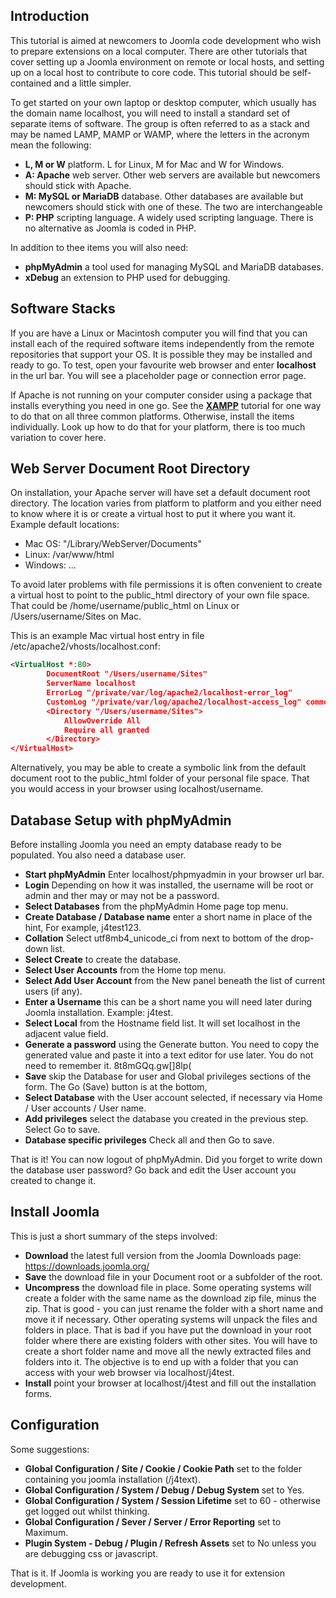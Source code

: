 <!-- Filename: J4.x:Developer:_Required_Software / Display title: Developer: Required Software -->

## Introduction

This tutorial is aimed at newcomers to Joomla code development who wish
to prepare extensions on a local computer. There are other tutorials
that cover setting up a Joomla environment on remote or local hosts, and
setting up on a local host to contribute to core code. This tutorial
should be self-contained and a little simpler.

To get started on your own laptop or desktop computer, which usually has
the domain name localhost, you will need to install a standard set of
separate items of software. The group is often referred to as a stack
and may be named LAMP, MAMP or WAMP, where the letters in the acronym
mean the following:

- **L, M or W** platform. L for Linux, M for Mac and W for Windows.
- **A: Apache** web server. Other web servers are available but
  newcomers should stick with Apache.
- **M: MySQL or MariaDB** database. Other databases are available but
  newcomers should stick with one of these. The two are interchangeable
- **P: PHP** scripting language. A widely used scripting language. There
  is no alternative as Joomla is coded in PHP.

In addition to thee items you will also need:

- **phpMyAdmin** a tool used for managing MySQL and MariaDB databases.
- **xDebug** an extension to PHP used for debugging.

## Software Stacks

If you are have a Linux or Macintosh computer you will find that you can
install each of the required software items independently from the
remote repositories that support your OS. It is possible they may be
installed and ready to go. To test, open your favourite web browser and
enter **localhost** in the url bar. You will see a placeholder page or
connection error page.

If Apache is not running on your computer consider using a package that
installs everything you need in one go. See the
**[XAMPP](https://docs.joomla.org/XAMPP "XAMPP")** tutorial for one way
to do that on all three common platforms. Otherwise, install the items
individually. Look up how to do that for your platform, there is too
much variation to cover here.

## Web Server Document Root Directory

On installation, your Apache server will have set a default document
root directory. The location varies from platform to platform and you
either need to know where it is or create a virtual host to put it where
you want it. Example default locations:

- Mac OS: "/Library/WebServer/Documents"
- Linux: /var/www/html
- Windows: ...

To avoid later problems with file permissions it is often convenient to
create a virtual host to point to the public_html directory of your own
file space. That could be /home/username/public_html on Linux or
/Users/username/Sites on Mac.

This is an example Mac virtual host entry in file
/etc/apache2/vhosts/localhost.conf:

```xml
<VirtualHost *:80>
        DocumentRoot "/Users/username/Sites"
        ServerName localhost
        ErrorLog "/private/var/log/apache2/localhost-error_log"
        CustomLog "/private/var/log/apache2/localhost-access_log" common
        <Directory "/Users/username/Sites">
            AllowOverride All
            Require all granted
        </Directory>
</VirtualHost>
```

Alternatively, you may be able to create a symbolic link from the
default document root to the public_html folder of your personal file
space. That you would access in your browser using localhost/username.

## Database Setup with phpMyAdmin

Before installing Joomla you need an empty database ready to be
populated. You also need a database user.

- **Start phpMyAdmin** Enter localhost/phpmyadmin in your browser url
  bar.
- **Login** Depending on how it was installed, the username will be root
  or admin and ther may or may not be a password.
- **Select Databases** from the phpMyAdmin Home page top menu.
- **Create Database / Database name** enter a short name in place of the
  hint, For example, j4test123.
- **Collation** Select utf8mb4_unicode_ci from next to bottom of the
  drop-down list.
- **Select Create** to create the database.
- **Select User Accounts** from the Home top menu.
- **Select Add User Account** from the New panel beneath the list of
  current users (if any).
- **Enter a Username** this can be a short name you will need later
  during Joomla installation. Example: j4test.
- **Select Local** from the Hostname field list. It will set localhost
  in the adjacent value field.
- **Generate a password** using the Generate button. You need to copy
  the generated value and paste it into a text editor for use later. You
  do not need to remember it. 8t8mGQq.gw\[\]8lp(
- **Save** skip the Database for user and Global privileges sections of
  the form. The Go (Save) button is at the bottom,
- **Select Database** with the User account selected, if necessary via
  Home / User accounts / User name.
- **Add privileges** select the database you created in the previous
  step. Select Go to save.
- **Database specific privileges** Check all and then Go to save.

That is it! You can now logout of phpMyAdmin. Did you forget to write
down the database user password? Go back and edit the User account you
created to change it.

## Install Joomla

This is just a short summary of the steps involved:

- **Download** the latest full version from the Joomla Downloads page:
  <a href="https://downloads.joomla.org/" class="external free"
  target="_blank"
  rel="noreferrer noopener">https://downloads.joomla.org/</a>
- **Save** the download file in your Document root or a subfolder of the
  root.
- **Uncompress** the download file in place. Some operating systems will
  create a folder with the same name as the download zip file, minus the
  zip. That is good - you can just rename the folder with a short name
  and move it if necessary. Other operating systems will unpack the
  files and folders in place. That is bad if you have put the download
  in your root folder where there are existing folders with other sites.
  You will have to create a short folder name and move all the newly
  extracted files and folders into it. The objective is to end up with a
  folder that you can access with your web browser via localhost/j4test.
- **Install** point your browser at localhost/j4test and fill out the
  installation forms.

## Configuration

Some suggestions:

- **Global Configuration / Site / Cookie / Cookie Path** set to the
  folder containing you joomla installation (/j4text).
- **Global Configuration / System / Debug / Debug System** set to Yes.
- **Global Configuration / System / Session Lifetime** set to 60 -
  otherwise get logged out whilst thinking.
- **Global Configuration / Sever / Server / Error Reporting** set to
  Maximum.
- **Plugin System - Debug / Plugin / Refresh Assets** set to No unless
  you are debugging css or javascript.

That is it. If Joomla is working you are ready to use it for extension
development.
